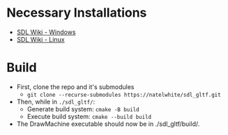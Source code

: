 # Necessary Installations
- [SDL Wiki - Windows](https://wiki.libsdl.org/SDL3/README-windows)
- [SDL Wiki - Linux](https://wiki.libsdl.org/SDL3/README-linux)
# Build
- First, clone the repo and it's submodules
	- `git clone --recurse-submodules https://natelwhite/sdl_gltf.git`
- Then, while in `./sdl_gltf/`:
	- Generate build system: `cmake -B build`
	- Execute build system: `cmake --build build`
- The DrawMachine executable should now be in ./sdl_gltf/build/.

